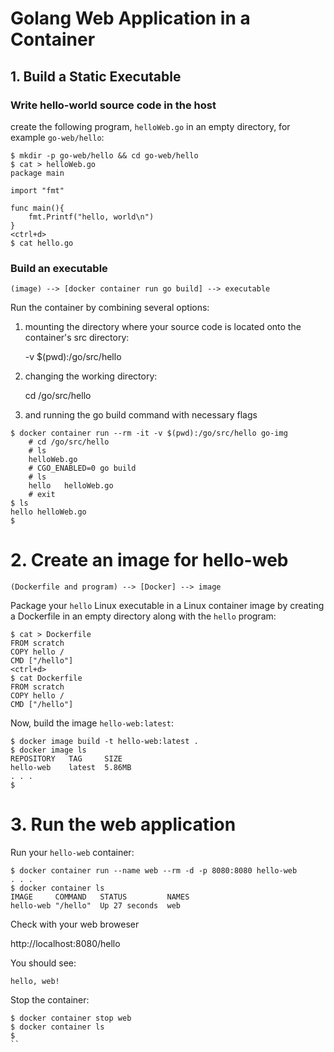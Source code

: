 # Golang Web Application in a Container



## 1. Build a Static Executable

### Write hello-world source code in the host

create the following program, `helloWeb.go` in an empty directory, for example `go-web/hello`:

```
$ mkdir -p go-web/hello && cd go-web/hello
$ cat > helloWeb.go
package main

import "fmt"

func main(){
    fmt.Printf("hello, world\n")
}
<ctrl+d>
$ cat hello.go
```

### Build an executable

```
(image) --> [docker container run go build] --> executable
```
Run the container by combining several options:

1. mounting the directory where your source code is located onto the container's src directory:

    -v $(pwd):/go/src/hello

2. changing the working directory:

    cd /go/src/hello

3. and running the go build command with necessary flags 

    

```
$ docker container run --rm -it -v $(pwd):/go/src/hello go-img 
    # cd /go/src/hello
    # ls
    helloWeb.go
    # CGO_ENABLED=0 go build
    # ls
    hello   helloWeb.go
    # exit
$ ls
hello helloWeb.go
$
```

# 2. Create an image for hello-web

```
(Dockerfile and program) --> [Docker] --> image
```
Package your `hello` Linux executable in a Linux container image by creating a Dockerfile in an empty directory along with the `hello` program:

```
$ cat > Dockerfile
FROM scratch
COPY hello /
CMD ["/hello"]
<ctrl+d>
$ cat Dockerfile
FROM scratch
COPY hello /
CMD ["/hello"]
```
Now, build the image `hello-web:latest`:

```
$ docker image build -t hello-web:latest .
$ docker image ls
REPOSITORY   TAG     SIZE
hello-web    latest  5.86MB
. . .
$
```

# 3. Run the web application

Run your `hello-web` container:

```
$ docker container run --name web --rm -d -p 8080:8080 hello-web
. . .
$ docker container ls
IMAGE     COMMAND   STATUS         NAMES
hello-web "/hello"  Up 27 seconds  web
```

Check with your web broweser

http://localhost:8080/hello

You should see:

```
hello, web!
```

Stop the container:

```
$ docker container stop web
$ docker container ls
$
``